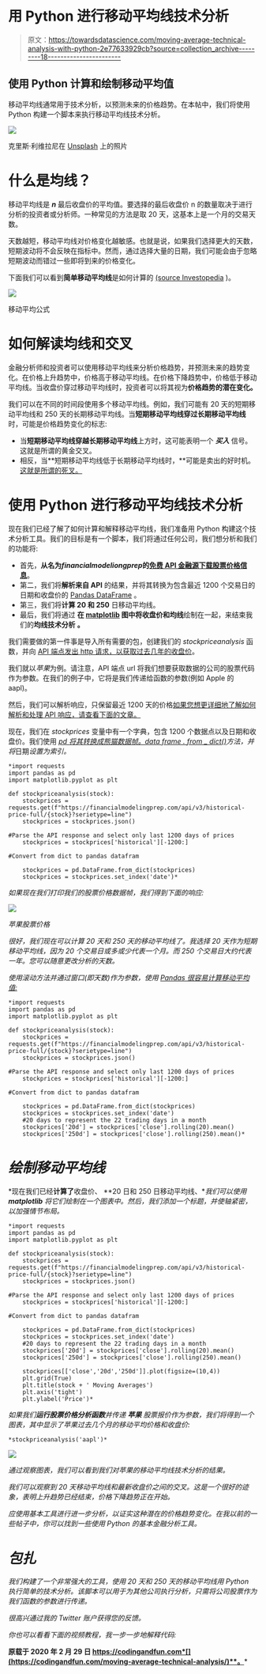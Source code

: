 # 用 Python 进行移动平均线技术分析

> 原文：<https://towardsdatascience.com/moving-average-technical-analysis-with-python-2e77633929cb?source=collection_archive---------18----------------------->

## 使用 Python 计算和绘制移动平均值

移动平均线通常用于技术分析，以预测未来的价格趋势。在本帖中，我们将使用 Python 构建一个脚本来执行移动平均线技术分析。

![](img/edd17157feb3fd3c48593ef13730e6c2.png)

克里斯·利维拉尼在 [Unsplash](https://unsplash.com/s/photos/technical-analysis?utm_source=unsplash&utm_medium=referral&utm_content=creditCopyText) 上的照片

# 什么是均线？

移动平均线是 ***n*** 最后收盘价的平均值。要选择的最后收盘价 n 的数量取决于进行分析的投资者或分析师。一种常见的方法是取 20 天，这基本上是一个月的交易天数。

天数越短，移动平均线对价格变化越敏感。也就是说，如果我们选择更大的天数，短期波动将不会反映在指标中。然而，通过选择大量的日期，我们可能会由于忽略短期波动而错过一些即将到来的价格变化。

下面我们可以看到**简单移动平均线**是如何计算的 [(source Investopedia](https://www.investopedia.com/terms/m/movingaverage.asp) )。

![](img/f289fd160c09414d155a92aff75799d0.png)

移动平均公式

# 如何解读均线和交叉

金融分析师和投资者可以使用移动平均线来分析价格趋势，并预测未来的趋势变化。在价格上升趋势中，价格高于移动平均线。在价格下降趋势中，价格低于移动平均线。当收盘价穿过移动平均线时，投资者可以将其视为**价格趋势的潜在变化。**

我们可以在不同的时间段使用多个移动平均线。例如，我们可能有 20 天的短期移动平均线和 250 天的长期移动平均线。当**短期移动平均线穿过长期移动平均线**时，可能是价格趋势变化的标志:

*   当**短期移动平均线穿越长期移动平均线**上方时，这可能表明一个 ***买入*** 信号。这就是所谓的黄金交叉。
*   相反，当**短期移动平均线低于长期移动平均线时，**可能是卖出的好时机。[这就是所谓的死叉。](https://www.investopedia.com/terms/d/deathcross.asp)

# 使用 Python 进行移动平均线技术分析

现在我们已经了解了如何计算和解释移动平均线，我们准备用 Python 构建这个技术分析工具。我们的目标是有一个脚本，我们将通过任何公司，我们想分析和我们的功能将:

*   首先，**从名为*financialmodeliongprep*的[免费 API 金融源下载股票价格信息](https://financialmodelingprep.com/)**。
*   第二，我们将**解析来自 API** 的结果，并将其转换为包含最近 1200 个交易日的日期和收盘价的 [Pandas DataFrame](https://pandas.pydata.org/pandas-docs/stable/reference/api/pandas.DataFrame.html) 。
*   第三，我们将**计算 20 和 250** 日移动平均线。
*   最后，我们将通过 **在 [matplotlib](https://matplotlib.org/) 图中将收盘价和均线**绘制在一起，来结束我们的**均线技术分析** **。**

我们需要做的第一件事是导入所有需要的包，创建我们的 *stockpriceanalysis* 函数，并向 [API 端点发出 http 请求，以获取过去几年的收盘价](https://financialmodelingprep.com/api/v3/historical-price-full/aapl?serietype=line)。

我们就以*苹果*为例。请注意，API 端点 url 将我们想要获取数据的公司的股票代码作为参数。在我们的例子中，它将是我们传递给函数的参数(例如 Apple 的 aapl)。

然后，我们可以解析响应，只保留最近 1200 天的价格[如果您想更详细地了解如何解析和处理 API 响应，请查看下面的文章。](https://codingandfun.com/python-for-finance-stock-price-trend-analysis/)

现在，我们在 *stockprices* 变量中有一个字典，包含 1200 个数据点以及日期和收盘价。我们使用 [*pd 将其转换成熊猫数据帧。data frame . from _ dict()*](https://pandas.pydata.org/pandas-docs/stable/reference/api/pandas.DataFrame.from_dict.html)*方法，并将*日期*设置为索引。*

```
*import requests
import pandas as pd
import matplotlib.pyplot as plt

def stockpriceanalysis(stock):
    stockprices = requests.get(f"https://financialmodelingprep.com/api/v3/historical-price-full/{stock}?serietype=line")
    stockprices = stockprices.json()

#Parse the API response and select only last 1200 days of prices
    stockprices = stockprices['historical'][-1200:]

#Convert from dict to pandas datafram

    stockprices = pd.DataFrame.from_dict(stockprices)
    stockprices = stockprices.set_index('date')*
```

*如果现在我们打印我们的股票价格数据帧，我们得到下面的响应:*

*![](img/85a3840d19f0cea92f0d94919fec83be.png)*

*苹果股票价格*

*很好，我们现在可以计算 20 天和 250 天的移动平均线了。我选择 20 天作为短期移动平均线，因为 20 个交易日或多或少代表一个月。而 250 个交易日大约代表一年。您可以随意更改分析的天数。*

*使用滚动方法并通过窗口(即天数)作为参数，使用 [Pandas 很容易计算移动平均值:](https://pandas.pydata.org/pandas-docs/stable/reference/api/pandas.DataFrame.rolling.html)*

```
*import requests
import pandas as pd
import matplotlib.pyplot as plt

def stockpriceanalysis(stock):
    stockprices = requests.get(f"https://financialmodelingprep.com/api/v3/historical-price-full/{stock}?serietype=line")
    stockprices = stockprices.json()

#Parse the API response and select only last 1200 days of prices
    stockprices = stockprices['historical'][-1200:]

#Convert from dict to pandas datafram

    stockprices = pd.DataFrame.from_dict(stockprices)
    stockprices = stockprices.set_index('date')
    #20 days to represent the 22 trading days in a month
    stockprices['20d'] = stockprices['close'].rolling(20).mean()
    stockprices['250d'] = stockprices['close'].rolling(250).mean()*
```

# *绘制移动平均线*

*现在我们已经**计算了**收盘价、 **20 日和 250 日移动平均线、**我们可以使用 ***matplotlib*** 将它们绘制在一个图表中。然后，我们添加一个标题，并使轴紧密，以加强情节布局。*

```
*import requests
import pandas as pd
import matplotlib.pyplot as plt

def stockpriceanalysis(stock):
    stockprices = requests.get(f"https://financialmodelingprep.com/api/v3/historical-price-full/{stock}?serietype=line")
    stockprices = stockprices.json()

#Parse the API response and select only last 1200 days of prices
    stockprices = stockprices['historical'][-1200:]

#Convert from dict to pandas datafram

    stockprices = pd.DataFrame.from_dict(stockprices)
    stockprices = stockprices.set_index('date')
    #20 days to represent the 22 trading days in a month
    stockprices['20d'] = stockprices['close'].rolling(20).mean()
    stockprices['250d'] = stockprices['close'].rolling(250).mean()

    stockprices[['close','20d','250d']].plot(figsize=(10,4))
    plt.grid(True)
    plt.title(stock + ' Moving Averages')
    plt.axis('tight')
    plt.ylabel('Price')*
```

*如果我们**运行股票价格分析函数**并传递 ***苹果*** 股票报价作为参数，我们将得到一个图表，其中显示了苹果过去几个月的移动平均价格和收盘价:*

```
*stockpriceanalysis('aapl')*
```

*![](img/d498ba7d12b894f5e35d44ca47146509.png)*

*通过观察图表，我们可以看到我们对苹果的移动平均线技术分析的结果。*

*我们可以观察到 20 天移动平均线和最新收盘价之间的交叉。这是一个很好的迹象，表明上升趋势已经结束，价格下降趋势正在开始。*

*应使用基本工具进行进一步分析，以证实这种潜在的价格趋势变化。在我以前的一些帖子中，你可以找到一些使用 Python 的基本金融分析工具。*

# *包扎*

*我们构建了一个非常强大的工具，使用 20 天和 250 天的移动平均线用 Python 执行简单的技术分析。该脚本可以用于为其他公司执行分析，只需将公司股票作为我们函数的参数进行传递。*

*很高兴通过我的 Twitter 账户获得您的反馈。*

*你也可以看看下面的视频教程，我一步一步地解释代码:*

**原载于 2020 年 2 月 29 日 https://codingandfun.com*[](https://codingandfun.com/moving-average-technical-analysis/)**。***